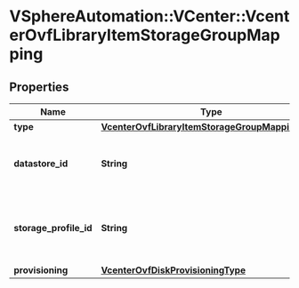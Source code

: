 # VSphereAutomation::VCenter::VcenterOvfLibraryItemStorageGroupMapping

## Properties
Name | Type | Description | Notes
------------ | ------------- | ------------- | -------------
**type** | [**VcenterOvfLibraryItemStorageGroupMappingType**](VcenterOvfLibraryItemStorageGroupMappingType.md) |  | [optional] 
**datastore_id** | **String** | Target datastore to be used for the storage group. | [optional] 
**storage_profile_id** | **String** | Target storage profile to be used for the storage group. | [optional] 
**provisioning** | [**VcenterOvfDiskProvisioningType**](VcenterOvfDiskProvisioningType.md) |  | [optional] 


